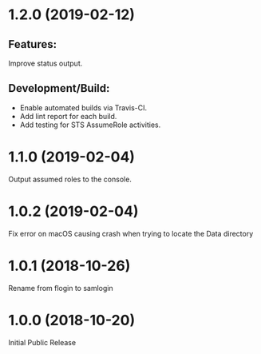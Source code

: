 <a name="1.2.0"></a>
# 1.2.0 (2019-02-12)


## Features:
Improve status output.

## Development/Build:
* Enable automated builds via Travis-CI.
* Add lint report for each build.
* Add testing for STS AssumeRole activities.



<a name="1.1.0"></a>
# 1.1.0 (2019-02-04)


Output assumed roles to the console.


<a name="1.0.2"></a>
# 1.0.2 (2019-02-04)


Fix error on macOS causing crash when trying to locate the Data directory


<a name="1.0.1"></a>
# 1.0.1 (2018-10-26)


Rename from flogin to samlogin


<a name="1.0.0"></a>
# 1.0.0 (2018-10-20)


Initial Public Release
